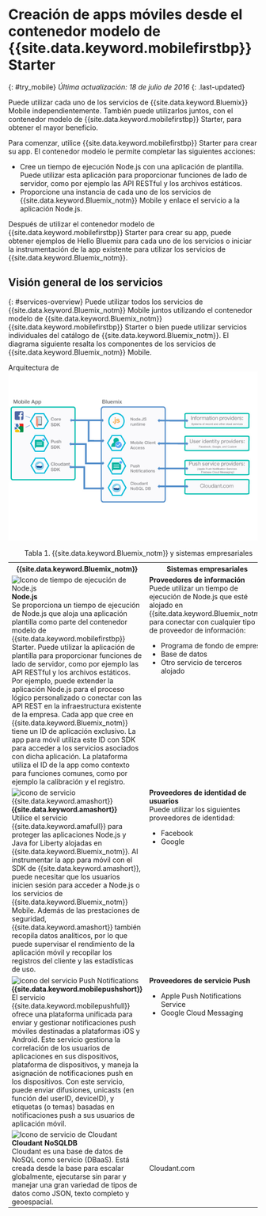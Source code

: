 # Creación de apps móviles desde el contenedor modelo de {{site.data.keyword.mobilefirstbp}} Starter
{: #try_mobile}
*Última actualización: 18 de julio de 2016*
{: .last-updated}

Puede utilizar cada uno de los servicios de {{site.data.keyword.Bluemix}} Mobile independientemente. También puede utilizarlos juntos, con el contenedor modelo de {{site.data.keyword.mobilefirstbp}} Starter, para obtener el mayor beneficio.

Para comenzar, utilice {{site.data.keyword.mobilefirstbp}} Starter para crear su app. El contenedor modelo le permite completar las siguientes acciones:

* Cree un tiempo de ejecución Node.js con una aplicación de plantilla. Puede utilizar esta aplicación para proporcionar funciones de lado de servidor, como por ejemplo las API RESTful y los archivos estáticos. <!-- You can read more about operating this application in the Developing Mobile Backend section.-->
* Proporcione una instancia de cada uno de los servicios de {{site.data.keyword.Bluemix_notm}} Mobile y enlace el servicio a la aplicación Node.js.

<!--
<img src="images/mf_boiler_icon.png" alt="Bluemix mobile services" width="500"> {{site.data.keyword.mobilefirstbp}} Starter boilerplate
-->

Después de utilizar el contenedor modelo de {{site.data.keyword.mobilefirstbp}} Starter para crear su app, puede obtener ejemplos de Hello Bluemix para cada uno de los servicios o iniciar la instrumentación de la app existente para utilizar los servicios de {{site.data.keyword.Bluemix_notm}}.


## Visión general de los servicios
{: #services-overview}
Puede utilizar todos los servicios de {{site.data.keyword.Bluemix_notm}} Mobile juntos utilizando el contenedor modelo de {{site.data.keyword.Bluemix_notm}} {{site.data.keyword.mobilefirstbp}} Starter o bien puede utilizar servicios individuales del catálogo de {{site.data.keyword.Bluemix_notm}}. El diagrama siguiente resalta los componentes de los servicios de {{site.data.keyword.Bluemix_notm}} Mobile.

Arquitectura de ![{{site.data.keyword.Bluemix_notm}} Mobile Services](images/bms_architecture.jpg)

<table summary="Esta tabla describe los servicios de {{site.data.keyword.Bluemix_notm}} Mobile">
<caption>Tabla 1. {{site.data.keyword.Bluemix_notm}} y sistemas empresariales</caption>
<th>{{site.data.keyword.Bluemix_notm}}</th>
<th>Sistemas empresariales</th>
<tr>
<td> <img src="images/i_js_64.png" alt="Icono de tiempo de ejecución de Node.js"><b>Node.js</b> <br/> Se proporciona un tiempo de ejecución de Node.js que aloja una aplicación plantilla como parte del contenedor modelo de {{site.data.keyword.mobilefirstbp}} Starter. Puede utilizar la aplicación de plantilla para proporcionar funciones de lado de servidor, como por ejemplo las API RESTful y los archivos estáticos. <br/>Por ejemplo, puede extender la aplicación Node.js para el proceso lógico personalizado o conectar con las API REST en la infraestructura existente de la empresa. Cada app que cree en {{site.data.keyword.Bluemix_notm}} tiene un ID de aplicación exclusivo. La app para móvil utiliza este ID con SDK para acceder a los servicios asociados con dicha aplicación. La plataforma utiliza el ID de la app como contexto para funciones comunes, como por ejemplo la calibración y el registro.
<!--You can read more about operating this application in the "Developing Mobile Backend" section.--></td>
<td valign="top"><b>Proveedores de información</b> <br/>Puede utilizar un tiempo de ejecución de Node.js que esté alojado en {{site.data.keyword.Bluemix_notm}} para conectar con cualquier tipo de proveedor de información:
<ul>
	<li>Programa de fondo de empresa</li>
	<li>Base de datos </li>
	<li>Otro servicio de terceros alojado</li>
</ul>
</td>
</tr>
<tr>
<td><img src="images/catalog_icons-05.png" alt="icono de servicio {{site.data.keyword.amashort}}"> <b>{{site.data.keyword.amashort}}</b><br/>Utilice el servicio {{site.data.keyword.amafull}} para proteger las aplicaciones Node.js y Java for Liberty alojadas en {{site.data.keyword.Bluemix_notm}}. Al instrumentar la app para móvil con el SDK de {{site.data.keyword.amashort}}, puede necesitar que los usuarios inicien sesión para acceder a Node.js o los servicios de {{site.data.keyword.Bluemix_notm}} Mobile. Además de las prestaciones de seguridad, {{site.data.keyword.amashort}} también recopila datos analíticos, por lo que puede supervisar el rendimiento de la aplicación móvil y recopilar los registros del cliente y las estadísticas de uso. </td>
<td valign="top"><b>Proveedores de identidad de usuarios</b> <br/>Puede utilizar los siguientes proveedores de identidad: <ul><li>Facebook</li><li>Google</li></ul></td>
</tr>
<tr>
<td><img src="images/catalog_icons-09.png" alt="icono del servicio Push Notifications"> <b>{{site.data.keyword.mobilepushshort}}</b><br/>El servicio {{site.data.keyword.mobilepushfull}} ofrece una plataforma unificada para enviar y gestionar notificaciones push móviles destinadas a plataformas iOS y Android. Este servicio gestiona la correlación de los usuarios de aplicaciones en sus dispositivos, plataforma de dispositivos, y maneja la asignación de notificaciones push en los dispositivos. Con este servicio, puede enviar difusiones, unicasts (en función del userID, deviceID), y etiquetas (o temas) basadas en notificaciones push a sus usuarios de aplicación móvil.</td>
<td valign="top"><b>Proveedores de servicio Push</b><ul><li>Apple Push Notifications Service</li><li>Google Cloud Messaging</li></ul></td>
</tr>
<tr>
<td><img src="images/cloudant64.png" alt="Icono de servicio de Cloudant"><b>Cloudant NoSQLDB</b><br/> Cloudant es una base de datos de NoSQL como servicio (DBaaS). Está creada desde la base para escalar globalmente, ejecutarse sin parar y manejar una gran variedad de tipos de datos como JSON, texto completo y geoespacial. </td>
<td>Cloudant.com</td>
</tr>
</table>
